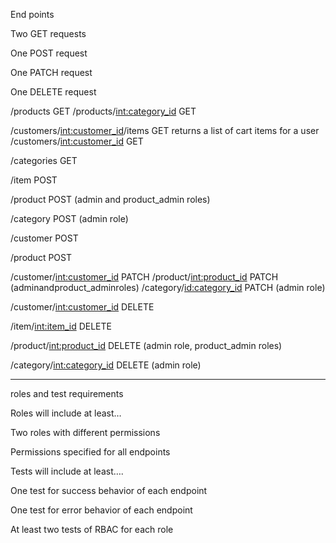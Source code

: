 
End points

Two GET requests

One POST request

One PATCH request

One DELETE request



/products                                     GET
/products/<int:category_id>                   GET


/customers/<int:customer_id>/items            GET   returns a list of cart items for a user
/customers/<int:customer_id>                  GET

/categories                                   GET




/item   POST

/product                                                POST   (admin and product_admin roles)

/category                                              POST   (admin role)

/customer                                             POST

/product                                                POST


/customer/<int:customer_id>               PATCH
/product/<int:product_id>                 PATCH                 (adminandproduct_adminroles)
/category/<id:category_id>                PATCH   (admin role)

/customer/<int:customer_id>               DELETE


/item/<int:item_id>                               DELETE


/product/<int:product_id>                     DELETE  (admin role, product_admin roles)

/category/<int:category_id>                 DELETE  (admin role)

----------------------------------




roles and test requirements 

Roles will include at least…

 Two roles with different permissions

 Permissions specified for all endpoints

Tests will include at least….

One test for success behavior of each endpoint

One test for error behavior of each endpoint

At least two tests of RBAC for each role
